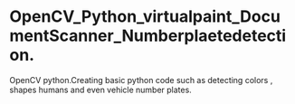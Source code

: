 # OpenCV_Python_virtualpaint_DocumentScanner_Numberplaetedetection.
OpenCV python.Creating basic python code such as detecting colors , shapes humans and even vehicle number plates.
